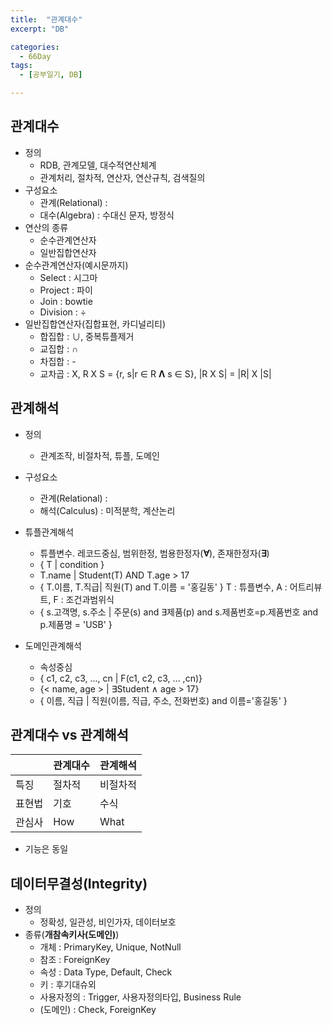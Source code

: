 ```yaml
---
title:  "관계대수"
excerpt: "DB"

categories:
  - 66Day
tags:
  - [공부일기, DB]

---
```


## 관계대수
- 정의 
	- RDB, 관계모델, 대수적연산체계
	- 관계처리, 절차적, 연산자, 연산규칙, 검색질의
- 구성요소
	- 관계(Relational) :
	- 대수(Algebra) : 수대신 문자, 방정식
- 연산의 종류
	- 순수관계연산자
	- 일반집합연산자
- 순수관계연산자(예시문까지)
	- Select : 시그마
	- Project : 파이
	- Join : bowtie
	- Division : ÷
- 일반집합연산자(집합표현, 카디널리티)
	- 합집합 : ∪, 중복튜플제거
	- 교집합 : ∩
	- 차집합 : -
	- 교차곱 : Χ, R X S = {r, s|r ∈ R **Λ** s ∈ S}, |R X S| = |R| X |S|
	
	
## 관계해석
- 정의 
	
	- 관계조작, 비절차적, 튜플, 도메인
- 구성요소
	- 관계(Relational) : 
	- 해석(Calculus) : 미적분학, 계산논리

- 튜플관계해석
	- 튜플변수. 레코드중심, 범위한정, 범용한정자(**∀**), 존재한정자(**∃**)
	- { T | condition } 
	- T.name | Student(T) AND T.age > 17
	- { T.이름, T.직급| 직원(T) and T.이름 = '홍길동' }
	T : 튜플변수, A : 어트리뷰트, F : 조건과범위식
	- { s.고객명, s.주소 | 주문(s) and ∃제품(p) and s.제품번호=p.제품번호 and p.제품명 = 'USB'  }
	
- 도메인관계해석
	- 속성중심
	- { c1, c2, c3, ..., cn | F(c1, c2, c3, ... ,cn)}
	- {< name, age > | ∃Student ∧ age > 17}
	- { 이름, 직급 | 직원(이름, 직급, 주소, 전화번호) and 이름='홍길동' }
	
	
	
## 관계대수 vs 관계해석
| |관계대수|관계해석|
|---|---|---|
|특징|절차적|비절차적|
|표현법|기호|수식|
|관심사|How|What|
- 기능은 동일



## 데이터무결성(Integrity)
- 정의 
	- 정확성, 일관성, 비인가자, 데이터보호
- 종류(**개참속키사(도메인)**)
	- 개체 : PrimaryKey, Unique, NotNull
	- 참조 : ForeignKey
	- 속성 : Data Type, Default, Check
	- 키 : 후기대슈외
	- 사용자정의 : Trigger, 사용자정의타입, Business Rule
	- (도메인) : Check, ForeignKey
	